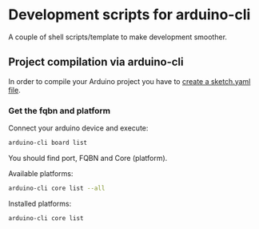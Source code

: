 # Development scripts for arduino-cli

A couple of shell scripts/template to make development smoother.

## Project compilation via arduino-cli

In order to compile your Arduino project you have to [create a sketch.yaml file](https://arduino.github.io/arduino-cli/0.35/sketch-project-file/).

### Get the fqbn and platform

Connect your arduino device and execute:
```sh
arduino-cli board list
```

You should find port, FQBN and Core (platform).

Available platforms:
```sh
arduino-cli core list --all
```

Installed platforms:
```sh
arduino-cli core list
```
